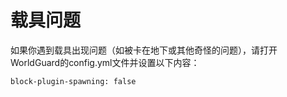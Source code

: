 # 载具问题

如果你遇到载具出现问题（如被卡在地下或其他奇怪的问题），请打开WorldGuard的config.yml文件并设置以下内容：

```text
block-plugin-spawning: false
```

